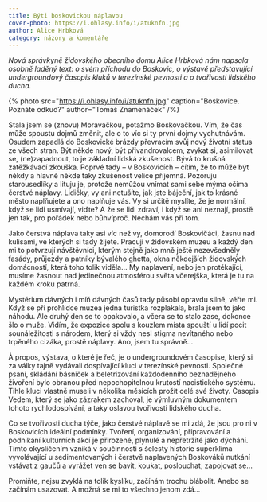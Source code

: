 ```yaml
---
title: Býti boskovickou náplavou
cover-photo: https://i.ohlasy.info/i/atuknfn.jpg
author: Alice Hrbková
category: názory a komentáře
---
```


*Nová správkyně židovského obecního domu Alice Hrbková nám napsala osobně laděný text: o svém příchodu do Boskovic, o výstavě představující undergroundový časopis kluků v terezínské pevnosti a o tvořivosti lidského ducha.*

{% photo src="https://i.ohlasy.info/i/atuknfn.jpg" caption="Boskovice. Poznáte odkud?" author="Tomáš Znamenáček" /%}

Stala jsem se (znovu) Moravačkou, potažmo Boskovačkou. Vím, že čas může spoustu dojmů změnit, ale o to víc si ty první dojmy vychutnávám. Osudem zapadlá do Boskovické brázdy převracím svůj nový životní status ze všech stran. Být někde nový, být přivandrovalcem, zvykat si, asimilovat se, (ne)zapadnout, to je základní lidská zkušenost. Bývá to krušná zatěžkávací zkouška. Poprvé tady – v Boskovicích – cítím, že to může být někdy a hlavně někde taky zkušenost velice příjemná. Pozoruju starousedlíky a lituju je, protože nemůžou vnímat sami sebe mýma očima čerstvé náplavy. Lidičky, vy ani netušíte, jak jste báječní, jak to krásné město naplňujete a ono naplňuje vás. Vy si určitě myslíte, že je normální, když se lidi usmívají, viďte? A že se lidi zdraví, i když se ani neznají, prostě jen tak, pro pořádek nebo bůhvíproč. Nechám vás při tom.

Jako čerstvá náplava taky asi víc než vy, domorodí Boskovičáci, žasnu nad kulisami, ve kterých si tady žijete. Pracuji v židovském muzeu a každý den mi to potvrzují návštěvníci, kterým stejně jako mně ještě nezevšedněly fasády, průjezdy a patníky bývalého ghetta, okna někdejších židovských domácností, která toho tolik viděla… My naplavení, nebo jen protékající, musíme žasnout nad jedinečnou atmosférou světa včerejška, která je tu na každém kroku patrná.

Mystérium dávných i míň dávných časů tady působí opravdu silně, věřte mi. Když se při prohlídce muzea jedna turistka rozplakala, brala jsem to jako náhodu. Ale druhý den se to opakovalo, a včera se to stalo zase, dokonce šlo o muže. Vidím, že expozice spolu s kouzlem místa spouští u lidí pocit sounáležitosti s národem, který si vždy nesl stigma nevítaného nebo trpěného cizáka, prostě náplavy. Ano, jsem tu správně…

À propos, výstava, o které je řeč, je o undergroundovém časopise, který si za války tajně vydávali dospívající kluci v terezínské pevnosti. Společné psaní, skládání básniček a beletrizování každodenního beznadějného živoření bylo obranou před nepochopitelnou krutostí nacistického systému. Tihle kluci vlastně museli v několika měsících prožít celé své životy. Časopis Vedem, který se jako zázrakem zachoval, je výmluvným dokumentem tohoto rychlodospívání, a taky oslavou tvořivosti lidského ducha.

Co se tvořivosti ducha týče, jako čerstvé náplavě se mi zdá, že jsou pro ni v Boskovicích ideální podmínky. Tvoření, organizování, připravování a podnikání kulturních akcí je přirozené, plynulé a nepřetržité jako dýchání. Tímto okysličením vzniká v součinnosti s šelesty historie superklima vyvolávající u sedimentovaných i čerstvě naplavených Boskováků nutkání vstávat z gaučů a vyrážet ven se bavit, koukat, poslouchat, zapojovat se…

Promiňte, nejsu zvyklá na tolik kyslíku, začínám trochu blábolit. Anebo se začínám usazovat. A možná se mi to všechno jenom zdá…
